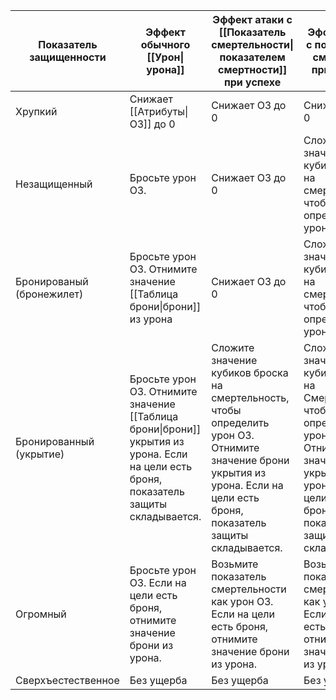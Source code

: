 
| Показатель защищенности   | Эффект обычного [[Урон\|урона]]                                                                                                        | Эффект атаки с [[Показатель смертельности\|показателем смертности]] при успехе                                                                                                 | Эффект атаки с показателем смертности при провале                                                                                                                              |
| ------------------------- | -------------------------------------------------------------------------------------------------------------------------------------- | ------------------------------------------------------------------------------------------------------------------------------------------------------------------------------ | ------------------------------------------------------------------------------------------------------------------------------------------------------------------------------ |
| Хрупкий                   | Снижает [[Атрибуты\|ОЗ]] до 0                                                                                                          | Снижает ОЗ до 0                                                                                                                                                                | Снижает ОЗ до 0                                                                                                                                                                |
| Незащищенный              | Бросьте урон ОЗ.                                                                                                                       | Снижает ОЗ до 0                                                                                                                                                                | Сложите значение кубиков броска на смертельность, чтобы определить урон ОЗ.                                                                                                    |
| Бронированый (бронежилет) | Бросьте урон ОЗ. Отнимите значение [[Таблица брони\|брони]] из урона                                                                   | Снижает ОЗ до 0                                                                                                                                                                | Сложите значение кубиков броска на смертельность, чтобы определить урон ОЗ.                                                                                                    |
| Бронированный (укрытие)   | Бросьте урон ОЗ. Отнимите значение [[Таблица брони\|брони]] укрытия из урона. Если на цели есть броня, показатель защиты складывается. | Сложите значение кубиков броска на смертельность, чтобы определить урон ОЗ. Отнимите значение брони укрытия из урона. Если на цели есть броня, показатель защиты складывается. | Сложите значение кубиков броска на Смертельность, чтобы определить урон ОЗ. Отнимите значение брони укрытия из урона. Если на цели есть броня, показатель защиты складывается. |
| Огромный                  | Бросьте урон ОЗ. Если на цели есть броня, отнимите значение брони из урона.                                                            | Возьмите показатель смертельности как урон ОЗ. Если на цели есть броня, отнимите значение брони из урона.                                                                      | Возьмите показатель смертельности как урон ОЗ. Если на цели есть броня, отнимите значение брони из урона.                                                                      |
| Сверхъестественное        | Без ущерба                                                                                                                             | Без ущерба                                                                                                                                                                     | Без ущерба                                                                                                                                                                     |
